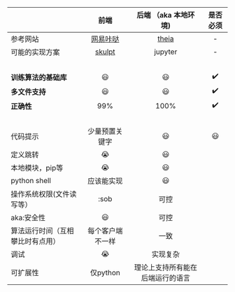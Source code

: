 |                |        前端        | 后端 （aka 本地环境) | 是否必须 |
| :------------- | :----------------: | :------------------: | :--: |
|参考网站|[网易咔哒](https://kada.163.com/ide/python/)|[theia](https://gitpod.io/#github.com/theia-ide/theia)|-|
| 可能的实现方案 |       [skulpt](http://skulpt.org)       |   jupyter    |-|
| &#12288;|
| **训练算法的基础库**|:smiley:|:smiley:|:heavy_check_mark:|
| **多文件支持**    | :smiley: |  :smiley:  | :heavy_check_mark: |
| **正确性**        |        99%         |         100%         | :heavy_check_mark: |
| &#12288;|
| 代码提示       |       少量预置关键字    |  :smiley:  | :smiley: |
| 定义跳转 | :sob: | :smiley: |
| 本地模块，pip等       |        :sob:        |  :smiley:  |
| python shell | 应该能实现|:smiley:|
| 操作系统权限(文件读写等）  |        :sob      |          可控          |
| aka:安全性   |        :smiley:       |          可控          |
| 算法运行时间（互相攀比时有点用）   |   每个客户端不一样   |         一致         | |
| 调试           |      :sob:        |         实现复杂         | |
|可扩展性 |  仅python| 理论上支持所有能在后端运行的语言 | 
